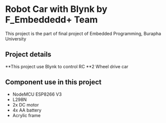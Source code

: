 # Robot Car with Blynk by F_Embeddedd+ Team
This project is the part of final project of Embedded Programming, Burapha University

## Project details
**This project use Blynk to control RC
**2 Wheel drive car

## Component use in this project
  - NodeMCU ESP8266 V3
  - L298N
  - 2x DC motor
  - 4x AA battery
  - Acrylic frame
